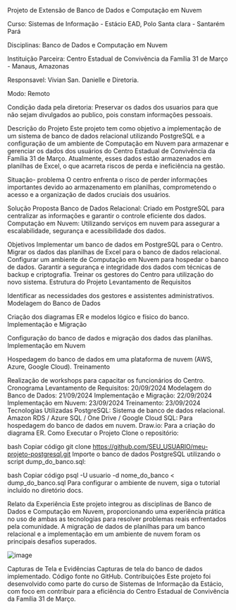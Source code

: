 Projeto de Extensão de Banco de Dados e Computação em Nuvem


Curso: Sistemas de Informação - Estácio EAD, Polo Santa clara - Santarém Pará


Disciplinas: Banco de Dados e Computação em Nuvem


Instituição Parceira: Centro Estadual de Convivência da Família 31 de Março - Manaus, Amazonas


Responsavel: Vivian San. Danielle e Diretoria. 


Modo: Remoto


Condição dada pela diretoria: Preservar os dados dos usuarios para que não sejam divulgados ao publico, pois constam informações pessoais. 


Descrição do Projeto
Este projeto tem como objetivo a implementação de um sistema de banco de dados relacional utilizando PostgreSQL e a configuração de um ambiente de Computação em Nuvem para armazenar e gerenciar os dados dos usuários do Centro Estadual de Convivência da Família 31 de Março. Atualmente, esses dados estão armazenados em planilhas de Excel, o que acarreta riscos de perda e ineficiência na gestão.

Situação- problema
O centro enfrenta o risco de perder informações importantes devido ao armazenamento em planilhas, comprometendo o acesso e a organização de dados cruciais dos usuários.

Solução Proposta
Banco de Dados Relacional: Criado em PostgreSQL para centralizar as informações e garantir o controle eficiente dos dados.
Computação em Nuvem: Utilizando serviços em nuvem para assegurar a escalabilidade, segurança e acessibilidade dos dados.

Objetivos
Implementar um banco de dados em PostgreSQL para o Centro.
Migrar os dados das planilhas de Excel para o banco de dados relacional.
Configurar um ambiente de Computação em Nuvem para hospedar o banco de dados.
Garantir a segurança e integridade dos dados com técnicas de backup e criptografia.
Treinar os gestores do Centro para utilização do novo sistema.
Estrutura do Projeto
Levantamento de Requisitos

Identificar as necessidades dos gestores e assistentes administrativos.
Modelagem do Banco de Dados

Criação dos diagramas ER e modelos lógico e físico do banco.
Implementação e Migração

Configuração do banco de dados e migração dos dados das planilhas.
Implementação em Nuvem

Hospedagem do banco de dados em uma plataforma de nuvem (AWS, Azure, Google Cloud).
Treinamento

Realização de workshops para capacitar os funcionários do Centro.
Cronograma
Levantamento de Requisitos: 20/09/2024
Modelagem do Banco de Dados: 21/09/2024
Implementação e Migração: 22/09/2024
Implementação em Nuvem: 23/09/2024
Treinamento: 23/09/2024
Tecnologias Utilizadas
PostgreSQL: Sistema de banco de dados relacional.
Amazon RDS / Azure SQL / One Drive / Google Cloud SQL: Para hospedagem do banco de dados em nuvem.
Draw.io: Para a criação do diagrama ER.
Como Executar o Projeto
Clone o repositório:

bash
Copiar código
git clone https://github.com/SEU_USUARIO/meu-projeto-postgresql.git
Importe o banco de dados PostgreSQL utilizando o script dump_do_banco.sql:

bash
Copiar código
psql -U usuario -d nome_do_banco < dump_do_banco.sql
Para configurar o ambiente de nuvem, siga o tutorial incluído no diretório docs.

Relato da Experiência
Este projeto integrou as disciplinas de Banco de Dados e Computação em Nuvem, proporcionando uma experiência prática no uso de ambas as tecnologias para resolver problemas reais enfrentados pela comunidade. A migração de dados de planilhas para um banco relacional e a implementação em um ambiente de nuvem foram os principais desafios superados.

![image](https://github.com/user-attachments/assets/02a7a4e8-b508-4f52-bbc3-8da496d93d68)

Capturas de Tela e Evidências
Capturas de tela do banco de dados implementado.
Código fonte no GitHub.
Contribuições
Este projeto foi desenvolvido como parte do curso de Sistemas de Informação da Estácio, com foco em contribuir para a eficiência do Centro Estadual de Convivência da Família 31 de Março.
